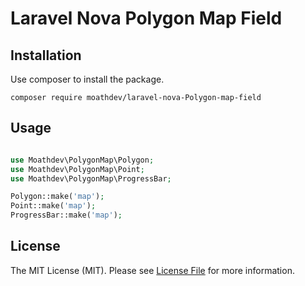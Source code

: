 # Laravel Nova Polygon Map Field

## Installation
Use composer to install the package.

```shell
composer require moathdev/laravel-nova-Polygon-map-field
```


## Usage

```php 

use Moathdev\PolygonMap\Polygon;
use Moathdev\PolygonMap\Point;
use Moathdev\PolygonMap\ProgressBar;

Polygon::make('map');
Point::make('map');
ProgressBar::make('map');


```

## License

The MIT License (MIT). Please see [License File](LICENSE.md) for more information.
